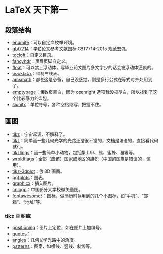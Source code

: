 # LaTeX 天下第一

## 段落结构

- [enumite](https://ctan.org/pkg/enumerate)：可以自定义枚举环境。
- [gbt7714]()：学位论文参考文献国标 GBT7714-2015 规范宏包。
- [tocloft]()：自定义目录。
- [fancyhdr]()：页眉页脚自定义。
- [float]()：可以禁止浮动体，写毕业论文图片多文字少的话会被浮动体逼疯的。
- [booktabs]()：绘制三线表。
- [amsmath]()：都说这是必备，自己没感觉，倒是多行公式在等式对齐处用到了。
- [emptypage]()：偶数页空白，因为 openright 选项我没搞明白，所以找到了这个比较暴力的宏包。
- [siunitx](https://www.ctan.org/pkg/siunitx)：单位符号，各种空格缩写，把握不住。

## 画图
- [tikz](https://www.ctan.org/pkg/pgf)：宇宙起源，不解释了。
- [tikz](https://www.ctan.org/pkg/tikz-optics)：简单画一些几何光学的光路还是很不错的，文档是法语的，直接看代码就行。
- [tikzlings](https://www.ctan.org/pkg/tikzlings)：画一些简单小动物，包括穿山甲、熊、蜜蜂、猫等等。
- [wroldflags](https://www.ctan.org/pkg/worldflags)：全部（应该）国家或地区的旗帜（中国的国旗是错误的，慎用）。
- [tikz-3dplot]()：伪 3D 画图。
- [pgfplots]()：图表。
- [graphicx]()：插入图片。
- [cnlogo](https://github.com/yuxtech/cnlogo)：中国部分大学校徽矢量图。
- [fontawesome5]()：图标，做简历时候用到的几个小图标，如“手机”、“邮箱”、“地址”等。

### tikz 画图库
- [positioning]()：图片上定位，如在图片上加编号。
- [quotes]()：
- [angles]()：几何光学光路中的角度。
- [patterns]()：图案，如横线、竖线、斜线等。